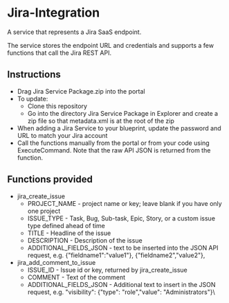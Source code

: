 # Jira-Integration

A service that represents a Jira SaaS endpoint.

The service stores the endpoint URL and credentials and supports a few functions that call the Jira REST API.


## Instructions
- Drag Jira Service Package.zip into the portal
- To update:
	- Clone this repository
	- Go into the directory Jira Service Package in Explorer and create a zip file so that metadata.xml is at the root of the zip
- When adding a Jira Service to your blueprint, update the password and URL to match your Jira account
- Call the functions manually from the portal or from your code using ExecuteCommand. Note that the raw API JSON is returned from the function.

## Functions provided
- jira_create_issue
    - PROJECT_NAME - project name or key; leave blank if you have only one project
    - ISSUE_TYPE - Task, Bug, Sub-task, Epic, Story, or a custom issue type defined ahead of time
    - TITLE - Headline of the issue
    - DESCRIPTION - Description of the issue
    - ADDITIONAL_FIELDS_JSON - text to be inserted into the JSON API request, e.g. {"fieldname1":"value1"}, {"fieldname2","value2"},
- jira_add_comment_to_issue
    - ISSUE_ID - Issue id or key, returned by jira_create_issue
    - COMMENT - Text of the comment
    - ADDITIONAL_FIELDS_JSON - Additional text to insert in the JSON request, e.g. "visibility": {"type": "role","value": "Administrators"}\
